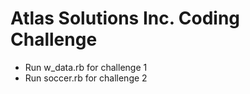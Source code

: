 # Atlas Solutions Inc. Coding Challenge

- Run w_data.rb for challenge 1
- Run soccer.rb for challenge 2
